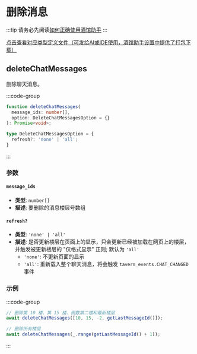 # 删除消息

:::tip
请务必先阅读[如何正确使用酒馆助手](/guide/基本用法/如何正确使用酒馆助手.md)
:::

[点击查看对应类型定义文件（可发给AI或IDE使用，酒馆助手设置中提供了打包下载）](https://github.com/N0VI028/JS-Slash-Runner/blob/main/%40types/function/chat_message.d.ts)

<CustomTOC />

## deleteChatMessages

删除聊天消息。

:::code-group

```typescript [deleteChatMessages]
function deleteChatMessages(
  message_ids: number[],
  option: DeleteChatMessagesOption = {}
): Promise<void>;
```

```typescript [DeleteChatMessagesOption]
type DeleteChatMessagesOption = {
  refresh?: 'none' | 'all';
}
```

:::

### 参数

#### `message_ids`

- **类型**: `number[]`
- **描述**: 要删除的消息楼层号数组

#### `refresh?`

- **类型**: `'none' | 'all'`
- **描述**: 是否更新楼层在页面上的显示，只会更新已经被加载在网页上的楼层，并触发被更新楼层的 "仅格式显示" 正则; 默认为 `'all'`
  - `'none'`: 不更新页面的显示
  - `'all'`: 重新载入整个聊天消息，将会触发 `tavern_events.CHAT_CHANGED` 事件

### 示例

:::code-group

```typescript [删除特定楼层]
// 删除第 10 楼、第 15 楼、倒数第二楼和最新楼层
await deleteChatMessages([10, 15, -2, getLastMessageId()]);
```

```typescript [删除所有楼层]
// 删除所有楼层
await deleteChatMessages(_.range(getLastMessageId() + 1));
```

:::
